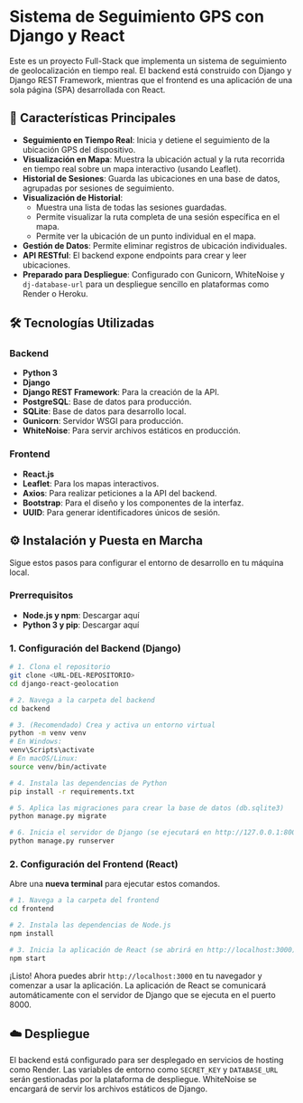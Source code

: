 # Sistema de Seguimiento GPS con Django y React

Este es un proyecto Full-Stack que implementa un sistema de seguimiento de geolocalización en tiempo real. El backend está construido con Django y Django REST Framework, mientras que el frontend es una aplicación de una sola página (SPA) desarrollada con React.

## 🚀 Características Principales

- **Seguimiento en Tiempo Real**: Inicia y detiene el seguimiento de la ubicación GPS del dispositivo.
- **Visualización en Mapa**: Muestra la ubicación actual y la ruta recorrida en tiempo real sobre un mapa interactivo (usando Leaflet).
- **Historial de Sesiones**: Guarda las ubicaciones en una base de datos, agrupadas por sesiones de seguimiento.
- **Visualización de Historial**:
    - Muestra una lista de todas las sesiones guardadas.
    - Permite visualizar la ruta completa de una sesión específica en el mapa.
    - Permite ver la ubicación de un punto individual en el mapa.
- **Gestión de Datos**: Permite eliminar registros de ubicación individuales.
- **API RESTful**: El backend expone endpoints para crear y leer ubicaciones.
- **Preparado para Despliegue**: Configurado con Gunicorn, WhiteNoise y `dj-database-url` para un despliegue sencillo en plataformas como Render o Heroku.

## 🛠️ Tecnologías Utilizadas

### Backend
- **Python 3**
- **Django**
- **Django REST Framework**: Para la creación de la API.
- **PostgreSQL**: Base de datos para producción.
- **SQLite**: Base de datos para desarrollo local.
- **Gunicorn**: Servidor WSGI para producción.
- **WhiteNoise**: Para servir archivos estáticos en producción.

### Frontend
- **React.js**
- **Leaflet**: Para los mapas interactivos.
- **Axios**: Para realizar peticiones a la API del backend.
- **Bootstrap**: Para el diseño y los componentes de la interfaz.
- **UUID**: Para generar identificadores únicos de sesión.

## ⚙️ Instalación y Puesta en Marcha

Sigue estos pasos para configurar el entorno de desarrollo en tu máquina local.

### Prerrequisitos

- **Node.js y npm**: Descargar aquí
- **Python 3 y pip**: Descargar aquí

### 1. Configuración del Backend (Django)

```bash
# 1. Clona el repositorio
git clone <URL-DEL-REPOSITORIO>
cd django-react-geolocation

# 2. Navega a la carpeta del backend
cd backend

# 3. (Recomendado) Crea y activa un entorno virtual
python -m venv venv
# En Windows:
venv\Scripts\activate
# En macOS/Linux:
source venv/bin/activate

# 4. Instala las dependencias de Python
pip install -r requirements.txt

# 5. Aplica las migraciones para crear la base de datos (db.sqlite3)
python manage.py migrate

# 6. Inicia el servidor de Django (se ejecutará en http://127.0.0.1:8000)
python manage.py runserver
```

### 2. Configuración del Frontend (React)

Abre una **nueva terminal** para ejecutar estos comandos.

```bash
# 1. Navega a la carpeta del frontend
cd frontend

# 2. Instala las dependencias de Node.js
npm install

# 3. Inicia la aplicación de React (se abrirá en http://localhost:3000)
npm start
```

¡Listo! Ahora puedes abrir `http://localhost:3000` en tu navegador y comenzar a usar la aplicación. La aplicación de React se comunicará automáticamente con el servidor de Django que se ejecuta en el puerto 8000.

## ☁️ Despliegue

El backend está configurado para ser desplegado en servicios de hosting como Render. Las variables de entorno como `SECRET_KEY` y `DATABASE_URL` serán gestionadas por la plataforma de despliegue. WhiteNoise se encargará de servir los archivos estáticos de Django.